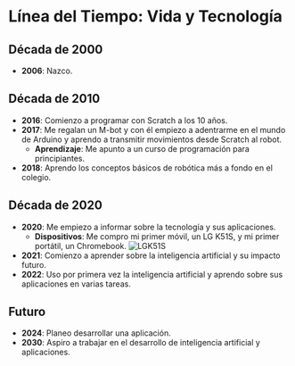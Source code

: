 # Línea del Tiempo: Vida y Tecnología

## Década de 2000
- **2006**: Nazco.

## Década de 2010
- **2016**: Comienzo a programar con Scratch a los 10 años.
- **2017**: Me regalan un M-bot y con él empiezo a adentrarme en el mundo de Arduino y aprendo a transmitir movimientos desde Scratch al robot.
  - **Aprendizaje**: Me apunto a un curso de programación para principiantes.
- **2018**: Aprendo los conceptos básicos de robótica más a fondo en el colegio.

## Década de 2020
- **2020**: Me empiezo a informar sobre la tecnología y sus aplicaciones.
  - **Dispositivos**: Me compro mi primer móvil, un LG K51S, y mi primer portátil, un Chromebook.
  ![LGK51S](https://bilbotruke.net/61406-thickbox_default/lg-k51s-64gb-gris.jpg)
- **2021**: Comienzo a aprender sobre la inteligencia artificial y su impacto futuro.
- **2022**: Uso por primera vez la inteligencia artificial y aprendo sobre sus aplicaciones en varias tareas.

## Futuro
- **2024**: Planeo desarrollar una aplicación.
- **2030**: Aspiro a trabajar en el desarrollo de inteligencia artificial y aplicaciones.
